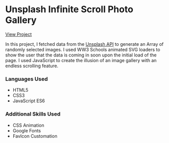 # Unsplash Infinite Scroll Photo Gallery

[View Project](https://affectionate-mahavira-8a90d5.netlify.app)

In this project, I fetched data from the [Unsplash API](https://unsplash.com/documentation) to generate an Array of randomly selected images. I used WW3 Schools animated SVG loaders to show the user that the data is coming in soon upon the initial load of the page. I used JavaScript to create the illusion of an image gallery with an endless scrolling feature.

### Languages Used
- HTML5
- CSS3
- JavaScript ES6

### Additional Skills Used
- CSS Animation
- Google Fonts
- FavIcon Customation
